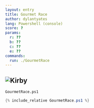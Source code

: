 ```yaml
---
layout: entry
title: Gourmet Race
author: dylantyates
lang: Powershell (console)
score: ?
params:
  r: ??
  b: ??
  c: ??
  e: ??
commands:
  run: ./GourmetRace
---
```


## ![Kirby](https://66.media.tumblr.com/95a442ace58633c8bce6e07b5eaf4ca6/tumblr_inline_pdixw4rhly1siyl8l_75sq.gif)

`GourmetRace.ps1`

```powershell
{% include_relative GourmetRace.ps1 %}
```
